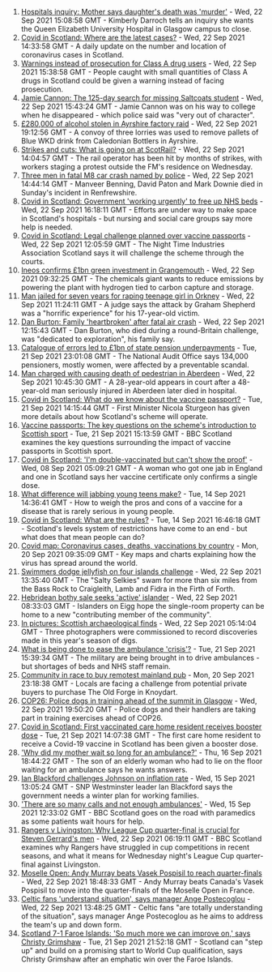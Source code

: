 1. [Hospitals inquiry: Mother says daughter's death was 'murder'](https://www.bbc.co.uk/news/uk-scotland-58652497?at_medium=RSS&at_campaign=KARANGA) - Wed, 22 Sep 2021 15:08:58 GMT - Kimberly Darroch tells an inquiry she wants the Queen Elizabeth University Hospital in Glasgow campus to close.
2. [Covid in Scotland: Where are the latest cases?](https://www.bbc.co.uk/news/uk-scotland-53511877?at_medium=RSS&at_campaign=KARANGA) - Wed, 22 Sep 2021 14:33:58 GMT - A daily update on the number and location of coronavirus cases in Scotland.
3. [Warnings instead of prosecution for Class A drug users](https://www.bbc.co.uk/news/uk-scotland-scotland-politics-58652876?at_medium=RSS&at_campaign=KARANGA) - Wed, 22 Sep 2021 15:38:58 GMT - People caught with small quantities of Class A drugs in Scotland could be given a warning instead of facing prosecution.
4. [Jamie Cannon: The 125-day search for missing Saltcoats student](https://www.bbc.co.uk/news/uk-scotland-glasgow-west-58648049?at_medium=RSS&at_campaign=KARANGA) - Wed, 22 Sep 2021 15:43:24 GMT - Jamie Cannon was on his way to college when he disappeared - which police said was "very out of character".
5. [£280,000 of alcohol stolen in Ayrshire factory raid](https://www.bbc.co.uk/news/uk-scotland-glasgow-west-58655298?at_medium=RSS&at_campaign=KARANGA) - Wed, 22 Sep 2021 19:12:56 GMT - A convoy of three lorries was used to remove pallets of Blue WKD drink from Caledonian Bottlers in Ayrshire.
6. [Strikes and cuts: What is going on at ScotRail?](https://www.bbc.co.uk/news/uk-scotland-scotland-politics-58653282?at_medium=RSS&at_campaign=KARANGA) - Wed, 22 Sep 2021 14:04:57 GMT - The rail operator has been hit by months of strikes, with workers staging a protest outside the FM's residence on Wednesday.
7. [Three men in fatal M8 car crash named by police](https://www.bbc.co.uk/news/uk-scotland-glasgow-west-58655208?at_medium=RSS&at_campaign=KARANGA) - Wed, 22 Sep 2021 14:44:14 GMT - Manveer Benning, David Paton and Mark Downie died in Sunday's incident in Renfrewshire.
8. [Covid in Scotland: Government 'working urgently' to free up NHS beds](https://www.bbc.co.uk/news/uk-scotland-58648769?at_medium=RSS&at_campaign=KARANGA) - Wed, 22 Sep 2021 16:18:11 GMT - Efforts are under way to make space in Scotland's hospitals - but nursing and social care groups say more help is needed.
9. [Covid in Scotland: Legal challenge planned over vaccine passports](https://www.bbc.co.uk/news/uk-scotland-scotland-politics-58652868?at_medium=RSS&at_campaign=KARANGA) - Wed, 22 Sep 2021 12:05:59 GMT - The Night Time Industries Association Scotland says it will challenge the scheme through the courts.
10. [Ineos confirms £1bn green investment in Grangemouth](https://www.bbc.co.uk/news/uk-scotland-58642266?at_medium=RSS&at_campaign=KARANGA) - Wed, 22 Sep 2021 09:32:25 GMT - The chemicals giant wants to reduce emissions by powering the plant with hydrogen tied to carbon capture and storage.
11. [Man jailed for seven years for raping teenage girl in Orkney](https://www.bbc.co.uk/news/uk-scotland-north-east-orkney-shetland-58652421?at_medium=RSS&at_campaign=KARANGA) - Wed, 22 Sep 2021 11:24:11 GMT - A judge says the attack by Graham Shepherd was a "horrific experience" for his 17-year-old victim.
12. [Dan Burton: Family 'heartbroken' after fatal air crash](https://www.bbc.co.uk/news/uk-england-devon-58650415?at_medium=RSS&at_campaign=KARANGA) - Wed, 22 Sep 2021 12:15:43 GMT - Dan Burton, who died during a round-Britain challenge, was "dedicated to exploration", his family say.
13. [Catalogue of errors led to £1bn of state pension underpayments](https://www.bbc.co.uk/news/business-58640197?at_medium=RSS&at_campaign=KARANGA) - Tue, 21 Sep 2021 23:01:08 GMT - The National Audit Office says 134,000 pensioners, mostly women, were affected by a preventable scandal.
14. [Man charged with causing death of pedestrian in Aberdeen](https://www.bbc.co.uk/news/uk-scotland-north-east-orkney-shetland-58650572?at_medium=RSS&at_campaign=KARANGA) - Wed, 22 Sep 2021 10:45:30 GMT - A 28-year-old appears in court after a 48-year-old man seriously injured in Aberdeen later died in hospital.
15. [Covid in Scotland: What do we know about the vaccine passport?](https://www.bbc.co.uk/news/uk-scotland-58422607?at_medium=RSS&at_campaign=KARANGA) - Tue, 21 Sep 2021 14:15:44 GMT - First Minister Nicola Sturgeon has given more details about how Scotland's scheme will operate.
16. [Vaccine passports: The key questions on the scheme's introduction to Scottish sport](https://www.bbc.co.uk/sport/scotland/58588302?at_medium=RSS&at_campaign=KARANGA) - Tue, 21 Sep 2021 15:13:59 GMT - BBC Scotland examines the key questions surrounding the impact of vaccine passports in Scottish sport.
17. [Covid in Scotland: 'I'm double-vaccinated but can't show the proof'](https://www.bbc.co.uk/news/uk-scotland-58475922?at_medium=RSS&at_campaign=KARANGA) - Wed, 08 Sep 2021 05:09:21 GMT - A woman who got one jab in England and one in Scotland says her vaccine certificate only confirms a single dose.
18. [What difference will jabbing young teens make?](https://www.bbc.co.uk/news/health-58423152?at_medium=RSS&at_campaign=KARANGA) - Tue, 14 Sep 2021 14:36:41 GMT - How to weigh the pros and cons of a vaccine for a disease that is rarely serious in young people.
19. [Covid in Scotland: What are the rules?](https://www.bbc.co.uk/news/uk-scotland-53166816?at_medium=RSS&at_campaign=KARANGA) - Tue, 14 Sep 2021 16:46:18 GMT - Scotland's levels system of restrictions have come to an end - but what does that mean people can do?
20. [Covid map: Coronavirus cases, deaths, vaccinations by country](https://www.bbc.co.uk/news/world-51235105?at_medium=RSS&at_campaign=KARANGA) - Mon, 20 Sep 2021 09:35:09 GMT - Key maps and charts explaining how the virus has spread around the world.
21. [Swimmers dodge jellyfish on four islands challenge](https://www.bbc.co.uk/news/uk-scotland-edinburgh-east-fife-58624092?at_medium=RSS&at_campaign=KARANGA) - Wed, 22 Sep 2021 13:35:40 GMT - The "Salty Selkies" swam for more than six miles from the Bass Rock to Craigleith, Lamb and Fidra in the Firth of Forth.
22. [Hebridean bothy sale seeks 'active' islander](https://www.bbc.co.uk/news/uk-scotland-highlands-islands-58638453?at_medium=RSS&at_campaign=KARANGA) - Wed, 22 Sep 2021 08:33:03 GMT - Islanders on Eigg hope the single-room property can be home to a new "contributing member of the community".
23. [In pictures: Scottish archaeological finds](https://www.bbc.co.uk/news/uk-scotland-58638450?at_medium=RSS&at_campaign=KARANGA) - Wed, 22 Sep 2021 05:14:04 GMT - Three photographers were commissioned to record discoveries made in this year's season of digs.
24. [What is being done to ease the ambulance 'crisis'?](https://www.bbc.co.uk/news/uk-scotland-58588112?at_medium=RSS&at_campaign=KARANGA) - Tue, 21 Sep 2021 15:39:34 GMT - The military are being brought in to drive ambulances - but shortages of beds and NHS staff remain.
25. [Community in race to buy remotest mainland pub](https://www.bbc.co.uk/news/uk-scotland-highlands-islands-58624724?at_medium=RSS&at_campaign=KARANGA) - Mon, 20 Sep 2021 23:18:38 GMT - Locals are facing a challenge from potential private buyers to purchase The Old Forge in Knoydart.
26. [COP26: Police dogs in training ahead of the summit in Glasgow](https://www.bbc.co.uk/news/uk-scotland-58659556?at_medium=RSS&at_campaign=KARANGA) - Wed, 22 Sep 2021 19:50:20 GMT - Police dogs and their handlers are taking part in training exercises ahead of COP26.
27. [Covid in Scotland: First vaccinated care home resident receives booster dose](https://www.bbc.co.uk/news/uk-scotland-58642244?at_medium=RSS&at_campaign=KARANGA) - Tue, 21 Sep 2021 14:07:38 GMT - The first care home resident to receive a Covid-19 vaccine in Scotland has been given a booster dose.
28. ['Why did my mother wait so long for an ambulance?'](https://www.bbc.co.uk/news/uk-scotland-58591075?at_medium=RSS&at_campaign=KARANGA) - Thu, 16 Sep 2021 18:44:22 GMT - The son of an elderly woman who had to lie on the floor waiting for an ambulance says he wants answers.
29. [Ian Blackford challenges Johnson on inflation rate](https://www.bbc.co.uk/news/uk-politics-58570946?at_medium=RSS&at_campaign=KARANGA) - Wed, 15 Sep 2021 13:05:24 GMT - SNP Westminster leader Ian Blackford says the government needs a winter plan for working families.
30. ['There are so many calls and not enough ambulances'](https://www.bbc.co.uk/news/uk-scotland-58573795?at_medium=RSS&at_campaign=KARANGA) - Wed, 15 Sep 2021 12:33:02 GMT - BBC Scotland goes on the road with paramedics as some patients wait hours for help.
31. [Rangers v Livingston: Why League Cup quarter-final is crucial for Steven Gerrard's men](https://www.bbc.co.uk/sport/football/58615705?at_medium=RSS&at_campaign=KARANGA) - Wed, 22 Sep 2021 06:19:11 GMT - BBC Scotland examines why Rangers have struggled in cup competitions in recent seasons, and what it means for Wednesday night's League Cup quarter-final against Livingston.
32. [Moselle Open: Andy Murray beats Vasek Pospisil to reach quarter-finals](https://www.bbc.co.uk/sport/tennis/58656261?at_medium=RSS&at_campaign=KARANGA) - Wed, 22 Sep 2021 18:48:33 GMT - Andy Murray beats Canada's Vasek Pospisil to move into the quarter-finals of the Moselle Open in France.
33. [Celtic fans 'understand situation', says manager Ange Postecoglou](https://www.bbc.co.uk/sport/football/58627508?at_medium=RSS&at_campaign=KARANGA) - Wed, 22 Sep 2021 13:48:25 GMT - Celtic fans "are totally understanding of the situation", says manager Ange Postecoglou as he aims to address the team's up and down form.
34. [Scotland 7-1 Faroe Islands: 'So much more we can improve on,' says Christy Grimshaw](https://www.bbc.co.uk/sport/football/58646440?at_medium=RSS&at_campaign=KARANGA) - Tue, 21 Sep 2021 21:52:18 GMT - Scotland can "step up" and build on a promising start to World Cup qualification, says Christy Grimshaw after an emphatic win over the Faroe Islands.
